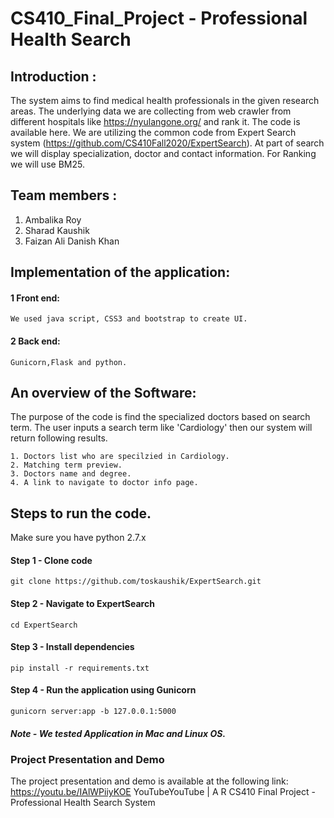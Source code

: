 # CS410_Final_Project - Professional Health Search

## Introduction : 
The system aims to find medical health professionals in the given research areas. The underlying data we are collecting from web crawler from different hospitals like https://nyulangone.org/ and rank it. The code is available here. We are utilizing the common code from Expert Search system (https://github.com/CS410Fall2020/ExpertSearch).
At part of search we will display specialization, doctor and contact information. For Ranking we will use BM25. 


## Team members :
1. Ambalika Roy
2. Sharad Kaushik
3. Faizan Ali Danish Khan

## Implementation of the application:

#### 1 Front end: 
    We used java script, CSS3 and bootstrap to create UI.
#### 2 Back end: 
    Gunicorn,Flask and python.

## An overview of the Software:
   The purpose of the code is find the specialized doctors based on search term.
   The user inputs a search term like 'Cardiology' then our system will return following results.
   
    1. Doctors list who are specilzied in Cardiology.
    2. Matching term preview.
    3. Doctors name and degree.
    4. A link to navigate to doctor info page.


## Steps to run the code.

 Make sure you have python 2.7.x 

#### Step 1 - Clone code 
    git clone https://github.com/toskaushik/ExpertSearch.git

#### Step 2 -  Navigate to ExpertSearch
    cd ExpertSearch

#### Step 3 -  Install dependencies
    pip install -r requirements.txt

#### Step 4 -  Run the application using Gunicorn
    gunicorn server:app -b 127.0.0.1:5000
 
##### Note - We tested Application in Mac and Linux OS.

### Project Presentation and Demo
The project presentation and demo is available at the following link:
https://youtu.be/IAlWPiiyKOE
YouTubeYouTube | A R
CS410 Final Project - Professional Health Search System 
